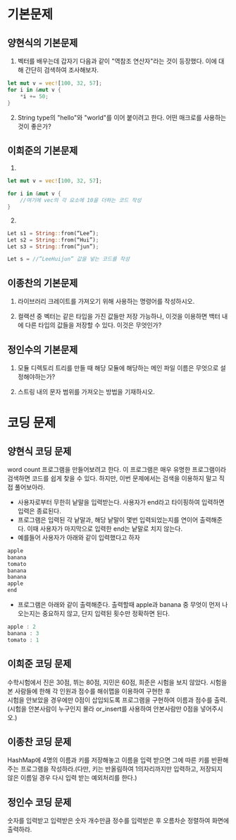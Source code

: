 # 기본문제 
## 양현식의 기본문제

1. 벡터를 배우는데 갑자기 다음과 같이 "역참조 연산자"라는 것이 등장했다. 이에 대해 간단히 검색하여 조사해보자.
```rust
let mut v = vec![100, 32, 57];
for i in &mut v {
    *i += 50;
}
```
2. String type의 "hello"와 "world"를 이어 붙이려고 한다. 어떤 매크로를 사용하는 것이 좋은가?

## 이희준의 기본문제

1.
```rust
let mut v = vec![100, 32, 57]; 

for i in &mut v { 
	//여기에 vec의 각 요소에 10을 더하는 코드 작성 
} 
```
2.
```rust
Let s1 = String::from(“Lee”); 
Let s2 = String::from(“Hui”); 
Let s3 = String::from(“jun”);  

Let s = //”LeeHuijun” 값을 넣는 코드를 작성 
```

## 이종찬의 기본문제

1. 라이브러리 크레이트를 가져오기 위해 사용하는 명령어를 작성하시오.

2. 컬랙션 중 벡터는 같은 타입을 가진 값들만 저장 가능하나, 이것을 이용하면 백터 내에 다른 타입의 값들을 저장할 수 있다. 이것은 무엇인가?

## 정인수의 기본문제

1. 모듈 디렉토리 트리를 만들 때 해당 모듈에 해당하는 메인 파일 이름은 무엇으로 설정해야하는가?

2. 스트링 내의 문자 범위를 가져오는 방법을 기재하시오.

# 코딩 문제
## 양현식 코딩 문제
word count 프로그램을 만들어보려고 한다. 이 프로그램은 매우 유명한 프로그램이라 검색하면 코드를 쉽게 찾을 수 있다. 하지만, 이번 문제에서는 검색을 이용하지 말고 직접 풀어보아라.
 - 사용자로부터 무한히 낱말을 입력받는다. 사용자가 end라고 타이핑하여 입력하면 입력은 종료된다.
 - 프로그램은 입력된 각 낱말과, 해당 낱말이 몇번 입력되었는지를 연이어 출력해준다. 이때 사용자가 마지막으로 입력한 end는 낱말로 치지 않는다.
 - 예를들어 사용자가 아래와 같이 입력했다고 하자
 ```rust
 apple
 banana
 tomato
 banana
 banana
 apple
 end
 ```
 - 프로그램은 아래와 같이 출력해준다. 출력할때 apple과 banana 중 무엇이 먼저 나오는지는 중요하지 않고, 단지 입력된 횟수만 정확하면 된다.
 ```rust
 apple : 2
 banana : 3
 tomato : 1
 ```

## 이희준 코딩 문제
수학시험에서 진은 30점, 뷔는 80점, 지민은 60점, 희준은 시험을 보지 않았다. 
시험을 본 사람들에 한해 각 인원과 점수를 해쉬맵을 이용하여 구현한 후  
시험을 안보았을 경우에만 0점이 삽입되도록 프로그램을 구현하여 이름과 점수를 출력. 
(시험을 안본사람이 누구인지 몰라 or_insert를 사용하여 안본사람만 0점을 넣어주시오.) 

## 이종찬 코딩 문제
HashMap에 4명의 이름과 키를 저장해놓고 이름을 입력 받으면 그에 따른 키를 반환해주는 프로그램을 작성하라.(다만, 키는 반올림하여 1의자리까지만 입력하고, 저장되지 않은 이름일 경우 다시 입력 받는 예외처리를 한다.)

## 정인수 코딩 문제
숫자를 입력받고 입력받은 숫자 개수만큼 정수를 입력받은 후 오름차순 정렬하여 화면에 출력하라.
